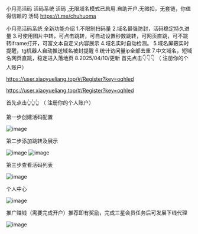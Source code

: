 小月亮活码 活码系统 活码 ,无限域名模式已启用.自助开户.无暗扣，无套链，你值得信赖的 活码 https://t.me/chuhuoma

小月亮活码系统 全新功能介绍
1.不限制扫码量
2.域名最强防封，活码稳定持久进量
3.可使用图片中转，可点击跳转，可自动设置秒数跳转，可网页直跳，可不跳转iframe打开，可富文本自定义内容展示
4.域名实时自动检测。
5.域名屏蔽实时提醒，tg机器人自动推送域名被封提醒
6.统计访问量ip全部去重
7.中文域名，短域名网页直跳，稳定进入落地页
8.2025/04/10/更新
首先点击👇👇👇    （ 注册你的个人账户）

https://user.xiaoyueliang.top/#/Register?key=oqhled

https://user.xiaoyueliang.top/#/Register?key=oqhled


首先点击👆👆👆    （ 注册你的个人账户）

第一步创建活码配置

![image](https://github.com/user-attachments/assets/ed480d02-5103-4230-8107-9b469315d08a)

第二步添加跳转及展示

![image](https://github.com/user-attachments/assets/c702fad8-c00c-4cff-bfbc-ffb065d0e5c5)
![image](https://github.com/user-attachments/assets/3f0ece09-5924-4946-89a4-0ca1b687c2e4)

第三步查看活码列表

![image](https://github.com/user-attachments/assets/700616e9-3261-4f87-96fb-eee0f04a98d6)

个人中心

![image](https://github.com/user-attachments/assets/d09dacf6-23ff-4e68-a95d-44278ddf7351)

推广赚钱（需要完成开户）推荐即有奖励，完成三星会员任务后可发展下线代理

![image](https://github.com/user-attachments/assets/8ca4f061-de49-45e9-b1da-07523b176413)
